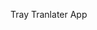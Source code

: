 Tray Tranlater App

<picture>
  <source media="(prefers-color-scheme: dark)" srcset="imoge-dark.png">
  <source media="(prefers-color-scheme: light)" srcset="imoge.png">
  <!-- <img alt="for light theme" src="imoge.png"> -->
</picture>